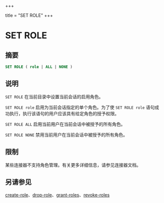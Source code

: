 +++

title = "SET ROLE"
+++

# SET ROLE

## 摘要

``` sql
SET ROLE ( role | ALL | NONE )
```

## 说明

`SET ROLE` 在当前目录中设置当前会话的启用角色。

`SET ROLE role` 启用为当前会话指定的单个角色。为了使 `SET ROLE role` 语句成功执行，执行该语句的用户应该具有给定角色的授予权限。

`SET ROLE ALL` 启用当前用户在当前会话中被授予的所有角色。

`SET ROLE NONE` 禁用当前用户在当前会话中被授予的所有角色。

## 限制

某些连接器不支持角色管理。有关更多详细信息，请参见连接器文档。

## 另请参见

[create-role](./create-role.html)、[drop-role](./drop-role.html)、[grant-roles](./grant-roles.html)、[revoke-roles](./revoke-roles.html)